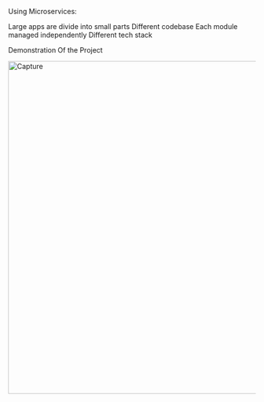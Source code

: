 Using Microservices:


Large apps are divide into small parts
Different codebase
Each module managed independently
Different tech stack

 Demonstration Of the Project
 
<img width="678" alt="Capture" src="https://github.com/anjalikhushi/Hotel-Microservice-App/assets/82653640/0044dbaa-7ebe-42de-bba3-f7d771275f88">
